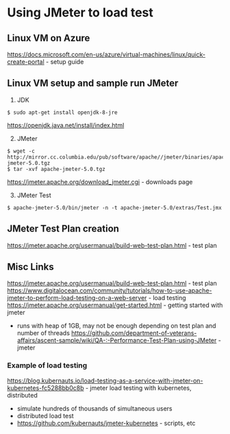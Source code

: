 # Using JMeter to load test

## Linux VM on Azure
<https://docs.microsoft.com/en-us/azure/virtual-machines/linux/quick-create-portal> - setup guide

## Linux VM setup and sample run JMeter

1. JDK

```
$ sudo apt-get install openjdk-8-jre
```
<https://openjdk.java.net/install/index.html>

2. JMeter

```
$ wget -c http://mirror.cc.columbia.edu/pub/software/apache//jmeter/binaries/apache-jmeter-5.0.tgz
$ tar -xvf apache-jmeter-5.0.tgz
```
<https://jmeter.apache.org/download_jmeter.cgi> - downloads page

3. JMeter Test

```
$ apache-jmeter-5.0/bin/jmeter -n -t apache-jmeter-5.0/extras/Test.jmx
```

## JMeter Test Plan creation

<https://jmeter.apache.org/usermanual/build-web-test-plan.html> - test plan

## Misc Links

<https://jmeter.apache.org/usermanual/build-web-test-plan.html> - test plan
<https://www.digitalocean.com/community/tutorials/how-to-use-apache-jmeter-to-perform-load-testing-on-a-web-server> - load testing
<https://jmeter.apache.org/usermanual/get-started.html> - getting started with jmeter
  - runs with heap of 1GB, may not be enough depending on test plan and number of threads
<https://github.com/department-of-veterans-affairs/ascent-sample/wiki/QA-:-Performance-Test-Plan-using-JMeter> - jmeter

### Example of load testing

<https://blog.kubernauts.io/load-testing-as-a-service-with-jmeter-on-kubernetes-fc5288bb0c8b> - jmeter load testing with kubernetes, distributed
  - simulate hundreds of thousands of simultaneous users
  - distributed load test
  - https://github.com/kubernauts/jmeter-kubernetes - scripts, etc
